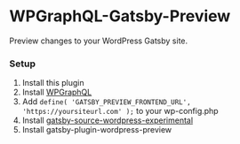 # WPGraphQL-Gatsby-Preview
Preview changes to your WordPress Gatsby site.

### Setup
1. Install this plugin
2. Install [WPGraphQL](https://github.com/wp-graphql/wp-graphql)
3. Add `define( 'GATSBY_PREVIEW_FRONTEND_URL', 'https://yoursiteurl.com' );` to your wp-config.php
4. Install [gatsby-source-wordpress-experimental](https://www.gatsbyjs.org/packages/gatsby-source-wordpress-experimental/)
5. Install gatsby-plugin-wordpress-preview

